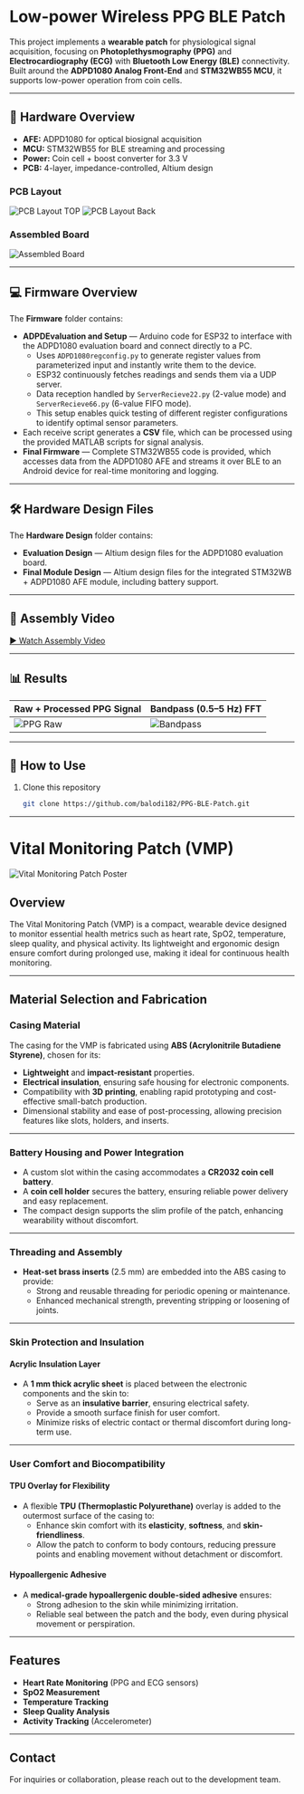 # Low-power Wireless PPG BLE Patch

This project implements a **wearable patch** for physiological signal acquisition, focusing on **Photoplethysmography (PPG)** and **Electrocardiography (ECG)** with **Bluetooth Low Energy (BLE)** connectivity.  
Built around the **ADPD1080 Analog Front-End** and **STM32WB55 MCU**, it supports low-power operation from coin cells.

---

## 🔧 Hardware Overview
- **AFE:** ADPD1080 for optical biosignal acquisition  
- **MCU:** STM32WB55 for BLE streaming and processing  
- **Power:** Coin cell + boost converter for 3.3 V  
- **PCB:** 4-layer, impedance-controlled, Altium design  

### PCB Layout
![PCB Layout TOP](Images_and_Videos/PPGLEDside.png)
![PCB Layout Back](Images_and_Videos/PPGModuleSide.png)

### Assembled Board
![Assembled Board](Images_and_Videos\STMmodule.jpg)

---

## 💻 Firmware Overview

The **Firmware** folder contains:
- **ADPDEvaluation and Setup** — Arduino code for ESP32 to interface with the ADPD1080 evaluation board and connect directly to a PC.  
  - Uses `ADPD1080regconfig.py` to generate register values from parameterized input and instantly write them to the device.  
  - ESP32 continuously fetches readings and sends them via a UDP server.  
  - Data reception handled by `ServerRecieve22.py` (2-value mode) and `ServerRecieve66.py` (6-value FIFO mode).  
  - This setup enables quick testing of different register configurations to identify optimal sensor parameters.  
- Each receive script generates a **CSV** file, which can be processed using the provided MATLAB scripts for signal analysis.  
- **Final Firmware** — Complete STM32WB55 code is provided, which accesses data from the ADPD1080 AFE and streams it over BLE to an Android device for real-time monitoring and logging.

---

## 🛠 Hardware Design Files

The **Hardware Design** folder contains:
- **Evaluation Design** — Altium design files for the ADPD1080 evaluation board.  
- **Final Module Design** — Altium design files for the integrated STM32WB + ADPD1080 AFE module, including battery support.  

---

## 🎥 Assembly Video
[▶ Watch Assembly Video](Images_and_Videos/CompleteDesign.mp4)

---

## 📊 Results

| Raw + Processed PPG Signal | Bandpass (0.5–5 Hz) FFT |
|----------------------------|------------------------|
| ![PPG Raw](Results\Pre_and_Post_Filtered_SIgnal.jpg) | ![Bandpass](Results\FFT-Bandpass.jpg) |

---

## 🚀 How to Use
1. Clone this repository  
   ```bash
   git clone https://github.com/balodi182/PPG-BLE-Patch.git
   ```

---

# Vital Monitoring Patch (VMP)

![Vital Monitoring Patch Poster](Images_and_Videos/Poster.png)

## Overview
The Vital Monitoring Patch (VMP) is a compact, wearable device designed to monitor essential health metrics such as heart rate, SpO2, temperature, sleep quality, and physical activity. Its lightweight and ergonomic design ensure comfort during prolonged use, making it ideal for continuous health monitoring.

---

## Material Selection and Fabrication

### **Casing Material**
The casing for the VMP is fabricated using **ABS (Acrylonitrile Butadiene Styrene)**, chosen for its:
- **Lightweight** and **impact-resistant** properties.
- **Electrical insulation**, ensuring safe housing for electronic components.
- Compatibility with **3D printing**, enabling rapid prototyping and cost-effective small-batch production.
- Dimensional stability and ease of post-processing, allowing precision features like slots, holders, and inserts.

---

### **Battery Housing and Power Integration**
- A custom slot within the casing accommodates a **CR2032 coin cell battery**.
- A **coin cell holder** secures the battery, ensuring reliable power delivery and easy replacement.
- The compact design supports the slim profile of the patch, enhancing wearability without discomfort.

---

### **Threading and Assembly**
- **Heat-set brass inserts** (2.5 mm) are embedded into the ABS casing to provide:
  - Strong and reusable threading for periodic opening or maintenance.
  - Enhanced mechanical strength, preventing stripping or loosening of joints.

---

### **Skin Protection and Insulation**

#### **Acrylic Insulation Layer**
- A **1 mm thick acrylic sheet** is placed between the electronic components and the skin to:
  - Serve as an **insulative barrier**, ensuring electrical safety.
  - Provide a smooth surface finish for user comfort.
  - Minimize risks of electric contact or thermal discomfort during long-term use.

---

### **User Comfort and Biocompatibility**

#### **TPU Overlay for Flexibility**
- A flexible **TPU (Thermoplastic Polyurethane)** overlay is added to the outermost surface of the casing to:
  - Enhance skin comfort with its **elasticity**, **softness**, and **skin-friendliness**.
  - Allow the patch to conform to body contours, reducing pressure points and enabling movement without detachment or discomfort.

#### **Hypoallergenic Adhesive**
- A **medical-grade hypoallergenic double-sided adhesive** ensures:
  - Strong adhesion to the skin while minimizing irritation.
  - Reliable seal between the patch and the body, even during physical movement or perspiration.

---

## Features
- **Heart Rate Monitoring** (PPG and ECG sensors)
- **SpO2 Measurement**
- **Temperature Tracking**
- **Sleep Quality Analysis**
- **Activity Tracking** (Accelerometer)

---

## Contact
For inquiries or collaboration, please reach out to the development team.
